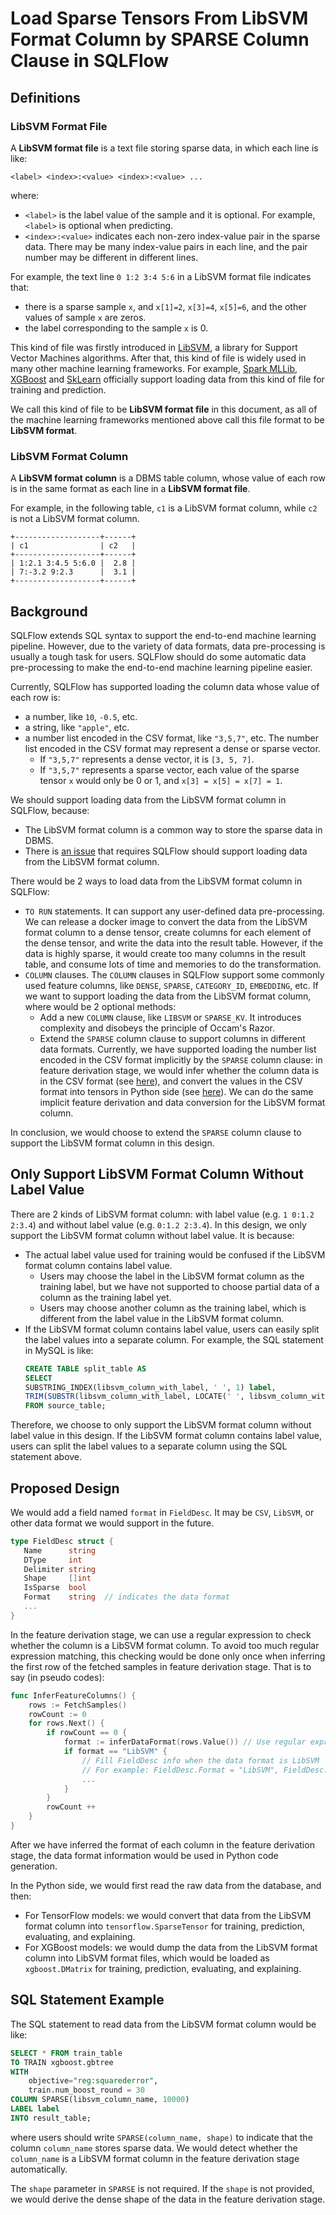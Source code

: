 # Load Sparse Tensors From LibSVM Format Column by SPARSE Column Clause in SQLFlow

## Definitions

### LibSVM Format File

A **LibSVM format file** is a text file storing sparse data, in which each line is like:

```
<label> <index>:<value> <index>:<value> ...
```

where:

- `<label>` is the label value of the sample and it is optional. For example, `<label>` is optional when predicting. 
- `<index>:<value>` indicates each non-zero index-value pair in the sparse data. There may be many index-value pairs in each line, and the pair number may be different in different lines.

For example, the text line `0 1:2 3:4 5:6` in a LibSVM format file indicates that:

- there is a sparse sample `x`, and `x[1]=2`, `x[3]=4`, `x[5]=6`, and the other values of sample `x` are zeros.
- the label corresponding to the sample `x` is 0.

This kind of file was firstly introduced in [LibSVM](https://www.csie.ntu.edu.tw/~cjlin/libsvm), a library for Support Vector Machines algorithms. After that, this kind of file is widely used in many other machine learning frameworks. For example, [Spark MLLib](https://spark.apache.org/docs/1.0.2/api/python/pyspark.mllib.util.MLUtils-class.html), [XGBoost](https://xgboost.readthedocs.io/en/latest/tutorials/input_format.html) and [SkLearn](https://scikit-learn.org/stable/modules/generated/sklearn.datasets.load_svmlight_file.html) officially support loading data from this kind of file for training and prediction.

We call this kind of file to be **LibSVM format file** in this document, as all of the machine learning frameworks mentioned above call this file format to be **LibSVM format**.

### LibSVM Format Column

A **LibSVM format column** is a DBMS table column, whose value of each row is in the same format as each line in a **LibSVM format file**.

For example, in the following table, `c1` is a LibSVM format column, while `c2` is not a LibSVM format column.

```
+-------------------+------+
| c1                | c2   |
+-------------------+------+
| 1:2.1 3:4.5 5:6.0 |  2.8 |
| 7:-3.2 9:2.3      |  3.1 |
+-------------------+------+
```

## Background

SQLFlow extends SQL syntax to support the end-to-end machine learning pipeline. However, due to the variety of data formats, data pre-processing is usually a tough task for users. SQLFlow should do some automatic data pre-processing to make the end-to-end machine learning pipeline easier.

Currently, SQLFlow has supported loading the column data whose value of each row is:

- a number, like `10`, `-0.5`, etc.
- a string, like `"apple"`, etc.
- a number list encoded in the CSV format, like `"3,5,7"`, etc. The number list encoded in the CSV format may represent a dense or sparse vector.
    - If `"3,5,7"` represents a dense vector, it is `[3, 5, 7]`.
    - If `"3,5,7"` represents a sparse vector, each value of the sparse tensor `x` would only be 0 or 1, and `x[3] = x[5] = x[7] = 1`. 

We should support loading data from the LibSVM format column in SQLFlow, because:

- The LibSVM format column is a common way to store the sparse data in DBMS.
- There is [an issue](https://github.com/sql-machine-learning/sqlflow/issues/2323) that requires SQLFlow should support loading data from the LibSVM format column.

There would be 2 ways to load data from the LibSVM format column in SQLFlow:

- `TO RUN` statements. It can support any user-defined data pre-processing. We can release a docker image to convert the data from the LibSVM format column to a dense tensor, create columns for each element of the dense tensor, and write the data into the result table. However, if the data is highly sparse, it would create too many columns in the result table, and consume lots of time and memories to do the transformation.
- `COLUMN` clauses. The `COLUMN` clauses in SQLFlow support some commonly used feature columns, like `DENSE`, `SPARSE`, `CATEGORY_ID`, `EMBEDDING`, etc. If we want to support loading the data from the LibSVM format column, where would be 2 optional methods:
    - Add a new `COLUMN` clause, like `LIBSVM` or `SPARSE_KV`. It introduces complexity and disobeys the principle of Occam's Razor.
    - Extend the `SPARSE` column clause to support columns in different data formats. Currently, we have supported loading the number list encoded in the CSV format implicitly by the `SPARSE` column clause: in feature derivation stage, we would infer whether the column data is in the CSV format (see [here](https://github.com/sql-machine-learning/sqlflow/blob/3b70a0599beef573cd99f15dd41cc0a194634b75/pkg/ir/derivation.go#L146)), and convert the values in the CSV format into tensors in Python side (see [here](https://github.com/sql-machine-learning/sqlflow/blob/develop/python/sqlflow_submitter/db.py#L159)). We can do the same implicit feature derivation and data conversion for the LibSVM format column.
    
In conclusion, we would choose to extend the `SPARSE` column clause to support the LibSVM format column in this design.

## Only Support LibSVM Format Column Without Label Value

There are 2 kinds of LibSVM format column: with label value (e.g. `1 0:1.2 2:3.4`) and without label value (e.g. `0:1.2 2:3.4`). In this design, we only support the LibSVM format column without label value. It is because:

- The actual label value used for training would be confused if the LibSVM format column contains label value.
    - Users may choose the label in the LibSVM format column as the training label, but we have not supported to choose partial data of a column as the training label yet.
    - Users may choose another column as the training label, which is different from the label value in the LibSVM format column.
- If the LibSVM format column contains label value, users can easily split the label values into a separate column. For example, the SQL statement in MySQL is like:
    ```sql
    CREATE TABLE split_table AS 
    SELECT 
    SUBSTRING_INDEX(libsvm_column_with_label, ' ', 1) label, 
    TRIM(SUBSTR(libsvm_column_with_label, LOCATE(' ', libsvm_column_with_label))) libsvm_column_without_label
    FROM source_table;
    ```
    
Therefore, we choose to only support the LibSVM format column without label value in this design. If the LibSVM format column contains label value, users can split the label values to a separate column using the SQL statement above.

## Proposed Design

We would add a field named `format` in `FieldDesc`. It may be `CSV`, `LibSVM`, or other data format we would support in the future.

```go
type FieldDesc struct {
   Name      string
   DType     int
   Delimiter string
   Shape     []int
   IsSparse  bool
   Format    string  // indicates the data format
   ...
}
```

In the feature derivation stage, we can use a regular expression to check whether the column is a LibSVM format column. To avoid too much regular expression matching, this checking would be done only once when inferring the first row of the fetched samples in feature derivation stage. That is to say (in pseudo codes):

```go
func InferFeatureColumns() {
    rows := FetchSamples()
    rowCount := 0
    for rows.Next() {
        if rowCount == 0 {
            format := inferDataFormat(rows.Value()) // Use regular expression to infer the data format
            if format == "LibSVM" {
                // Fill FieldDesc info when the data format is LibSVM
                // For example: FieldDesc.Format = "LibSVM", FieldDesc.IsSparse = true, etc.
                ...
            }
        }
        rowCount ++
    }
}
```

After we have inferred the format of each column in the feature derivation stage, the data format information would be used in Python code generation. 

In the Python side, we would first read the raw data from the database, and then:

- For TensorFlow models: we would convert that data from the LibSVM format column into `tensorflow.SparseTensor` for training, prediction, evaluating, and explaining.
- For XGBoost models: we would dump the data from the LibSVM format column into LibSVM format files, which would be loaded as `xgboost.DMatrix` for training, prediction, evaluating, and explaining.

## SQL Statement Example

The SQL statement to read data from the LibSVM format column would be like:

```sql
SELECT * FROM train_table
TO TRAIN xgboost.gbtree
WITH
    objective="reg:squarederror",
    train.num_boost_round = 30
COLUMN SPARSE(libsvm_column_name, 10000)
LABEL label
INTO result_table;
```

where users should write `SPARSE(column_name, shape)` to indicate that the column `column_name` stores sparse data. We would detect whether the `column_name` is a LibSVM format column in the feature derivation stage automatically.

The `shape` parameter in `SPARSE` is not required. If the `shape` is not provided, we would derive the dense shape of the data in the feature derivation stage.
